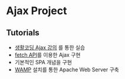 # Ajax Project 

## Tutorials
- [생활코딩 Ajax 강의](https://www.opentutorials.org/course/3281) 를 통한 실습
- [fetch API](https://developer.mozilla.org/ko/docs/Web/API/Fetch_API)를 이용한 Ajax 구현
- 기본적인 SPA 개념을 구현
- [WAMP](https://bitnami.com/stack/wamp/installer) 설치를 통한 Apache Web Server 구축


